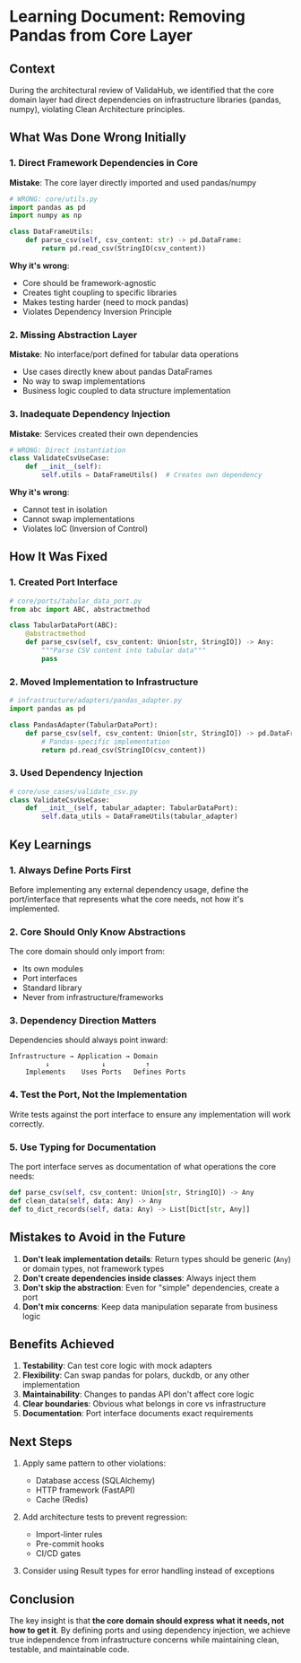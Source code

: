 # Learning Document: Removing Pandas from Core Layer

## Context
During the architectural review of ValidaHub, we identified that the core domain layer had direct dependencies on infrastructure libraries (pandas, numpy), violating Clean Architecture principles.

## What Was Done Wrong Initially

### 1. Direct Framework Dependencies in Core
**Mistake**: The core layer directly imported and used pandas/numpy
```python
# WRONG: core/utils.py
import pandas as pd
import numpy as np

class DataFrameUtils:
    def parse_csv(self, csv_content: str) -> pd.DataFrame:
        return pd.read_csv(StringIO(csv_content))
```

**Why it's wrong**: 
- Core should be framework-agnostic
- Creates tight coupling to specific libraries
- Makes testing harder (need to mock pandas)
- Violates Dependency Inversion Principle

### 2. Missing Abstraction Layer
**Mistake**: No interface/port defined for tabular data operations
- Use cases directly knew about pandas DataFrames
- No way to swap implementations
- Business logic coupled to data structure implementation

### 3. Inadequate Dependency Injection
**Mistake**: Services created their own dependencies
```python
# WRONG: Direct instantiation
class ValidateCsvUseCase:
    def __init__(self):
        self.utils = DataFrameUtils()  # Creates own dependency
```

**Why it's wrong**:
- Cannot test in isolation
- Cannot swap implementations
- Violates IoC (Inversion of Control)

## How It Was Fixed

### 1. Created Port Interface
```python
# core/ports/tabular_data_port.py
from abc import ABC, abstractmethod

class TabularDataPort(ABC):
    @abstractmethod
    def parse_csv(self, csv_content: Union[str, StringIO]) -> Any:
        """Parse CSV content into tabular data"""
        pass
```

### 2. Moved Implementation to Infrastructure
```python
# infrastructure/adapters/pandas_adapter.py
import pandas as pd

class PandasAdapter(TabularDataPort):
    def parse_csv(self, csv_content: Union[str, StringIO]) -> pd.DataFrame:
        # Pandas-specific implementation
        return pd.read_csv(StringIO(csv_content))
```

### 3. Used Dependency Injection
```python
# core/use_cases/validate_csv.py
class ValidateCsvUseCase:
    def __init__(self, tabular_adapter: TabularDataPort):
        self.data_utils = DataFrameUtils(tabular_adapter)
```

## Key Learnings

### 1. **Always Define Ports First**
Before implementing any external dependency usage, define the port/interface that represents what the core needs, not how it's implemented.

### 2. **Core Should Only Know Abstractions**
The core domain should only import from:
- Its own modules
- Port interfaces
- Standard library
- Never from infrastructure/frameworks

### 3. **Dependency Direction Matters**
Dependencies should always point inward:
```
Infrastructure → Application → Domain
         ↓             ↓          ↑
    Implements    Uses Ports   Defines Ports
```

### 4. **Test the Port, Not the Implementation**
Write tests against the port interface to ensure any implementation will work correctly.

### 5. **Use Typing for Documentation**
The port interface serves as documentation of what operations the core needs:
```python
def parse_csv(self, csv_content: Union[str, StringIO]) -> Any
def clean_data(self, data: Any) -> Any
def to_dict_records(self, data: Any) -> List[Dict[str, Any]]
```

## Mistakes to Avoid in the Future

1. **Don't leak implementation details**: Return types should be generic (`Any`) or domain types, not framework types
2. **Don't create dependencies inside classes**: Always inject them
3. **Don't skip the abstraction**: Even for "simple" dependencies, create a port
4. **Don't mix concerns**: Keep data manipulation separate from business logic

## Benefits Achieved

1. **Testability**: Can test core logic with mock adapters
2. **Flexibility**: Can swap pandas for polars, duckdb, or any other implementation
3. **Maintainability**: Changes to pandas API don't affect core logic
4. **Clear boundaries**: Obvious what belongs in core vs infrastructure
5. **Documentation**: Port interface documents exact requirements

## Next Steps

1. Apply same pattern to other violations:
   - Database access (SQLAlchemy)
   - HTTP framework (FastAPI)
   - Cache (Redis)
   
2. Add architecture tests to prevent regression:
   - Import-linter rules
   - Pre-commit hooks
   - CI/CD gates

3. Consider using Result types for error handling instead of exceptions

## Conclusion

The key insight is that **the core domain should express what it needs, not how to get it**. By defining ports and using dependency injection, we achieve true independence from infrastructure concerns while maintaining clean, testable, and maintainable code.